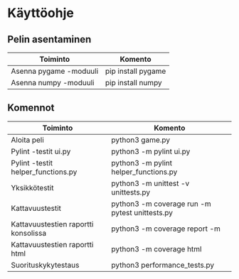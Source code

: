 # Käyttöohje

## Pelin asentaminen

| Toiminto                             | Komento                 |
|--------------------------------------|-------------------------|
| Asenna pygame -moduuli               | pip install pygame      |
| Asenna numpy -moduuli                | pip install numpy       |

## Komennot

| Toiminto                             | Komento                 |
|--------------------------------------|-------------------------|
| Aloita peli                          | python3 game.py         |
| Pylint -testit ui.py                 | python3 -m pylint ui.py |
| Pylint -testit helper_functions.py   | python3 -m pylint helper_functions.py |
| Yksikkötestit                        | python3 -m unittest -v unittests.py   |
| Kattavuustestit                      | python3 -m coverage run -m pytest unittests.py |
| Kattavuustestien raportti konsolissa | python3 -m coverage report -m | 
| Kattavuustestien raportti html       | python3 -m coverage html      |
| Suorituskykytestaus                  | python3 performance_tests.py  |
